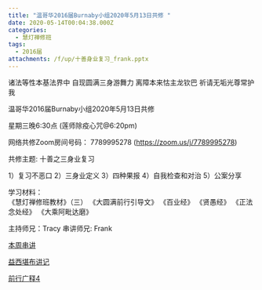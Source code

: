```yaml
---
title: "温哥华2016届Burnaby小组2020年5月13日共修 "
date: 2020-05-14T00:04:38.000Z
categories:
  - 慧灯禅修班
tags:
  - 2016届
attachments: /f/up/十善身业复习_frank.pptx
---
```

诸法等性本基法界中 自现圆满三身游舞力 离障本来怙主龙钦巴 祈请无垢光尊常护我

温哥华2016届Burnaby小组2020年5月13日共修 

星期三晚6:30点 (莲师除疫心咒@6:20pm)

网络共修Zoom房间号码： 7789995278 (<https://zoom.us/j/7789995278>)

共修主题: 十善之三身业复习

1）复习不恶口
2）三身业定义
3）四种果报
4）自我检查和对治
5）公案分享

学习材料：  
《慧灯禅修班教材》（三） 
《大圆满前行引导文》
《百业经》
《贤愚经》
《正法念处经》
《大乘阿毗达磨》

主持师兄：Tracy
串讲师兄: Frank


[本周串讲](/f/up/十善身业复习_frank.pptx)

[益西堪布讲记](/f/up/因果益西.pdf)

[前行广释4](/f/up/前行广释4.pdf)
